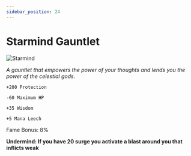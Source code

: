 ```yaml
---
sidebar_position: 24
---
```


# Starmind Gauntlet

![Starmind](https://vwiki.valorserver.com/api/item/picture/starmind%20gauntlet)

<i>A gauntlet that empowers the power of your thoughts and lends you the power of the celestial gods.</i>

    +200 Protection
    
    -60 Maximum HP
    
    +35 Wisdom
    
    +5 Mana Leech
    
Fame Bonus: 8%

**Undermind: If you have 20 surge you activate a blast around you that inflicts weak**
